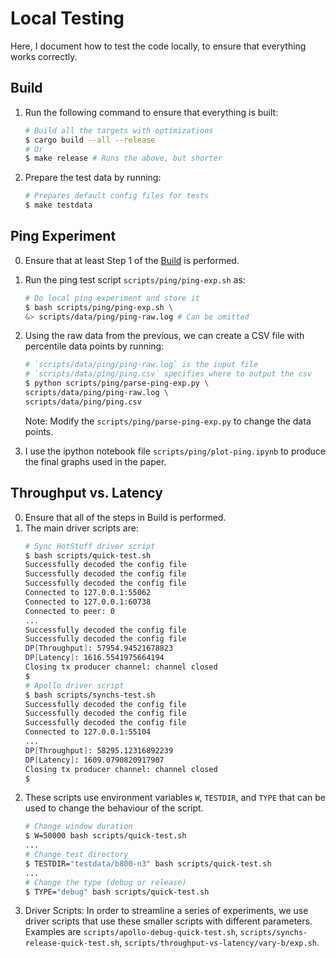 # Local Testing

Here, I document how to test the code locally, to ensure that everything works correctly.

## Build

1. Run the following command to ensure that everything is built:
    ```bash
    # Build all the targets with optimizations
    $ cargo build --all --release 
    # Or
    $ make release # Runs the above, but shorter
    ```
2. Prepare the test data by running:
    ```bash
    # Prepares default config files for tests
    $ make testdata 
    ```

## Ping Experiment

0. Ensure that at least Step 1 of the [Build](#Build) is performed.
1. Run the ping test script `scripts/ping/ping-exp.sh` as:
    ```bash
    # Do local ping experiment and store it
    $ bash scripts/ping/ping-exp.sh \
    &> scripts/data/ping/ping-raw.log # Can be omitted
    ```
2. Using the raw data from the previous, we can create a CSV file with percentile data points by running:
    ```bash
    # `scripts/data/ping/ping-raw.log` is the input file
    # `scripts/data/ping/ping.csv` specifies where to output the csv
    $ python scripts/ping/parse-ping-exp.py \
    scripts/data/ping/ping-raw.log \
    scripts/data/ping/ping.csv
    ```
    Note: Modify the `scripts/ping/parse-ping-exp.py` to change the data points.

3. I use the ipython notebook file `scripts/ping/plot-ping.ipynb` to produce the final graphs used in the paper.

## Throughput vs. Latency

0. Ensure that all of the steps in Build is performed.
1. The main driver scripts are:
    ```bash
    # Sync HotStuff driver script
    $ bash scripts/quick-test.sh
    Successfully decoded the config file
    Successfully decoded the config file
    Successfully decoded the config file
    Connected to 127.0.0.1:55062
    Connected to 127.0.0.1:60738
    Connected to peer: 0
    ...
    Successfully decoded the config file
    Successfully decoded the config file
    DP[Throughput]: 57954.94521678823
    DP[Latency]: 1616.5541975664194
    Closing tx producer channel: channel closed
    $
    # Apollo driver script
    $ bash scripts/synchs-test.sh
    Successfully decoded the config file
    Successfully decoded the config file
    Successfully decoded the config file
    Connected to 127.0.0.1:55104
    ...
    DP[Throughput]: 58295.12316892239
    DP[Latency]: 1609.0790820917907
    Closing tx producer channel: channel closed
    $
    ```
2. These scripts use environment variables `W`, `TESTDIR`, and `TYPE` that can be used to change the behaviour of the script.
    ```bash
    # Change window duration
    $ W=50000 bash scripts/quick-test.sh
    ...
    # Change test directory
    $ TESTDIR="testdata/b800-n3" bash scripts/quick-test.sh
    ...
    # Change the type (debug or release)
    $ TYPE="debug" bash scripts/quick-test.sh
    ```
3. Driver Scripts: In order to streamline a series of experiments, we use driver scripts that use these smaller scripts with different parameters. Examples are `scripts/apollo-debug-quick-test.sh`, `scripts/synchs-release-quick-test.sh`, `scripts/throughput-vs-latency/vary-b/exp.sh`.